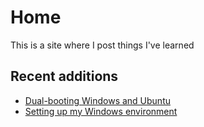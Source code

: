 # Home

This is a site where I post things I've learned

## Recent additions
- [Dual-booting Windows and Ubuntu](guides/dualboot-windows-ubuntu.md)
- [Setting up my Windows environment](guides/windows.md)
